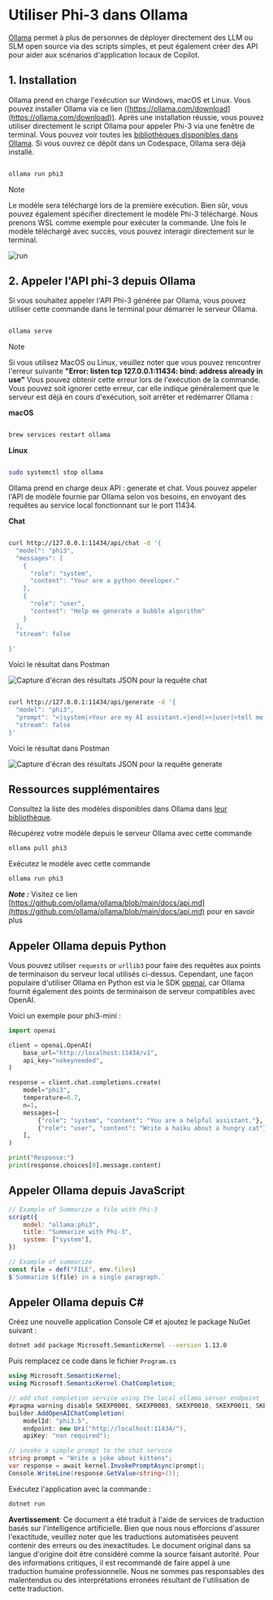 # **Utiliser Phi-3 dans Ollama**

[Ollama](https://ollama.com) permet à plus de personnes de déployer directement des LLM ou SLM open source via des scripts simples, et peut également créer des API pour aider aux scénarios d'application locaux de Copilot.

## **1. Installation**

Ollama prend en charge l'exécution sur Windows, macOS et Linux. Vous pouvez installer Ollama via ce lien ([https://ollama.com/download](https://ollama.com/download)). Après une installation réussie, vous pouvez utiliser directement le script Ollama pour appeler Phi-3 via une fenêtre de terminal. Vous pouvez voir toutes les [bibliothèques disponibles dans Ollama](https://ollama.com/library). Si vous ouvrez ce dépôt dans un Codespace, Ollama sera déjà installé.

```bash

ollama run phi3

```

> [!NOTE]
> Le modèle sera téléchargé lors de la première exécution. Bien sûr, vous pouvez également spécifier directement le modèle Phi-3 téléchargé. Nous prenons WSL comme exemple pour exécuter la commande. Une fois le modèle téléchargé avec succès, vous pouvez interagir directement sur le terminal.

![run](../../../../translated_images/ollama_run.302aa6484e50a7f8f09b40c787dc22eea10525cac6287c92825c8fc80c012c48.fr.png)

## **2. Appeler l'API phi-3 depuis Ollama**

Si vous souhaitez appeler l'API Phi-3 générée par Ollama, vous pouvez utiliser cette commande dans le terminal pour démarrer le serveur Ollama.

```bash

ollama serve

```

> [!NOTE]
> Si vous utilisez MacOS ou Linux, veuillez noter que vous pouvez rencontrer l'erreur suivante **"Error: listen tcp 127.0.0.1:11434: bind: address already in use"** Vous pouvez obtenir cette erreur lors de l'exécution de la commande. Vous pouvez soit ignorer cette erreur, car elle indique généralement que le serveur est déjà en cours d'exécution, soit arrêter et redémarrer Ollama :

**macOS**

```bash

brew services restart ollama

```

**Linux**

```bash

sudo systemctl stop ollama

```

Ollama prend en charge deux API : generate et chat. Vous pouvez appeler l'API de modèle fournie par Ollama selon vos besoins, en envoyant des requêtes au service local fonctionnant sur le port 11434.

**Chat**

```bash

curl http://127.0.0.1:11434/api/chat -d '{
  "model": "phi3",
  "messages": [
    {
      "role": "system",
      "content": "Your are a python developer."
    },
    {
      "role": "user",
      "content": "Help me generate a bubble algorithm"
    }
  ],
  "stream": false
  
}'


```

Voici le résultat dans Postman

![Capture d'écran des résultats JSON pour la requête chat](../../../../translated_images/ollama_chat.25d29e9741e1daa8efd30ca36e60008b6f2841edb544ca8167645e0ec750c72a.fr.png)

```bash

curl http://127.0.0.1:11434/api/generate -d '{
  "model": "phi3",
  "prompt": "<|system|>Your are my AI assistant.<|end|><|user|>tell me how to learn AI<|end|><|assistant|>",
  "stream": false
}'


```

Voici le résultat dans Postman

![Capture d'écran des résultats JSON pour la requête generate](../../../../translated_images/ollama_gen.523df35c3c34f0ada4770f77c9bb68f55442958adffe73ba5ae03e417ff9a781.fr.png)

## Ressources supplémentaires

Consultez la liste des modèles disponibles dans Ollama dans [leur bibliothèque](https://ollama.com/library).

Récupérez votre modèle depuis le serveur Ollama avec cette commande

```bash
ollama pull phi3
```

Exécutez le modèle avec cette commande

```bash
ollama run phi3
```

***Note :*** Visitez ce lien [https://github.com/ollama/ollama/blob/main/docs/api.md](https://github.com/ollama/ollama/blob/main/docs/api.md) pour en savoir plus

## Appeler Ollama depuis Python

Vous pouvez utiliser `requests` or `urllib3` pour faire des requêtes aux points de terminaison du serveur local utilisés ci-dessus. Cependant, une façon populaire d'utiliser Ollama en Python est via le SDK [openai](https://pypi.org/project/openai/), car Ollama fournit également des points de terminaison de serveur compatibles avec OpenAI.

Voici un exemple pour phi3-mini :

```python
import openai

client = openai.OpenAI(
    base_url="http://localhost:11434/v1",
    api_key="nokeyneeded",
)

response = client.chat.completions.create(
    model="phi3",
    temperature=0.7,
    n=1,
    messages=[
        {"role": "system", "content": "You are a helpful assistant."},
        {"role": "user", "content": "Write a haiku about a hungry cat"},
    ],
)

print("Response:")
print(response.choices[0].message.content)
```

## Appeler Ollama depuis JavaScript

```javascript
// Example of Summarize a file with Phi-3
script({
    model: "ollama:phi3",
    title: "Summarize with Phi-3",
    system: ["system"],
})

// Example of summarize
const file = def("FILE", env.files)
$`Summarize ${file} in a single paragraph.`
```

## Appeler Ollama depuis C#

Créez une nouvelle application Console C# et ajoutez le package NuGet suivant :

```bash
dotnet add package Microsoft.SemanticKernel --version 1.13.0
```

Puis remplacez ce code dans le fichier `Program.cs`

```csharp
using Microsoft.SemanticKernel;
using Microsoft.SemanticKernel.ChatCompletion;

// add chat completion service using the local ollama server endpoint
#pragma warning disable SKEXP0001, SKEXP0003, SKEXP0010, SKEXP0011, SKEXP0050, SKEXP0052
builder.AddOpenAIChatCompletion(
    modelId: "phi3.5",
    endpoint: new Uri("http://localhost:11434/"),
    apiKey: "non required");

// invoke a simple prompt to the chat service
string prompt = "Write a joke about kittens";
var response = await kernel.InvokePromptAsync(prompt);
Console.WriteLine(response.GetValue<string>());
```

Exécutez l'application avec la commande :

```bash
dotnet run
```

**Avertissement**:
Ce document a été traduit à l'aide de services de traduction basés sur l'intelligence artificielle. Bien que nous nous efforcions d'assurer l'exactitude, veuillez noter que les traductions automatisées peuvent contenir des erreurs ou des inexactitudes. Le document original dans sa langue d'origine doit être considéré comme la source faisant autorité. Pour des informations critiques, il est recommandé de faire appel à une traduction humaine professionnelle. Nous ne sommes pas responsables des malentendus ou des interprétations erronées résultant de l'utilisation de cette traduction.
